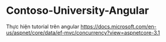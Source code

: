 # Contoso-University-Angular
Thực hiện tutorial trên angular https://docs.microsoft.com/en-us/aspnet/core/data/ef-mvc/concurrency?view=aspnetcore-3.1
